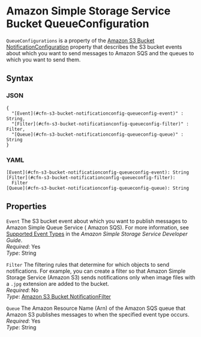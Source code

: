 # Amazon Simple Storage Service Bucket QueueConfiguration<a name="aws-properties-s3-bucket-notificationconfig-queueconfig"></a>

`QueueConfigurations` is a property of the [Amazon S3 Bucket NotificationConfiguration](aws-properties-s3-bucket-notificationconfig.md) property that describes the S3 bucket events about which you want to send messages to Amazon SQS and the queues to which you want to send them\.

## Syntax<a name="w3ab2c21c14e1748b5"></a>

### JSON<a name="aws-properties-s3-bucket-notificationconfig-queueconfig-syntax.json"></a>

```
{
  "[Event](#cfn-s3-bucket-notificationconfig-queueconfig-event)" : String,
  "[Filter](#cfn-s3-bucket-notificationconfig-queueconfig-filter)" : Filter,
  "[Queue](#cfn-s3-bucket-notificationconfig-queueconfig-queue)" : String 
}
```

### YAML<a name="aws-properties-s3-bucket-notificationconfig-queueconfig-syntax.yaml"></a>

```
[Event](#cfn-s3-bucket-notificationconfig-queueconfig-event): String
[Filter](#cfn-s3-bucket-notificationconfig-queueconfig-filter):
  Filter
[Queue](#cfn-s3-bucket-notificationconfig-queueconfig-queue): String
```

## Properties<a name="w3ab2c21c14e1748b7"></a>

`Event`  <a name="cfn-s3-bucket-notificationconfig-queueconfig-event"></a>
The S3 bucket event about which you want to publish messages to Amazon Simple Queue Service \( Amazon SQS\)\. For more information, see [Supported Event Types](http://docs.aws.amazon.com/AmazonS3/latest/dev/NotificationHowTo.html) in the *Amazon Simple Storage Service Developer Guide*\.  
*Required*: Yes  
*Type*: String

`Filter`  <a name="cfn-s3-bucket-notificationconfig-queueconfig-filter"></a>
The filtering rules that determine for which objects to send notifications\. For example, you can create a filter so that Amazon Simple Storage Service \(Amazon S3\) sends notifications only when image files with a `.jpg` extension are added to the bucket\.  
*Required*: No  
*Type*: [Amazon S3 Bucket NotificationFilter](aws-properties-s3-bucket-notificationconfiguration-config-filter.md)

`Queue`  <a name="cfn-s3-bucket-notificationconfig-queueconfig-queue"></a>
The Amazon Resource Name \(Arn\) of the Amazon SQS queue that Amazon S3 publishes messages to when the specified event type occurs\.  
*Required*: Yes  
*Type*: String